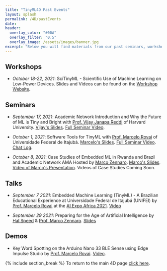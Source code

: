 ```yaml
---
title: "TinyML4D Past Events"
layout: splash
permalink: /4D/pastEvents
date: 
header:
  overlay_color: "#00A"
  overlay_filter: "0.5"
  overlay_image: /assets/images/banner.jpg
excerpt: "Below you will find materials from our past seminars, workshops, and other events."
---
```


## Workshops

+ *October 18-22, 2021*: SciTinyML - Scientific Use of Machine Learning on Low-Power Devices. Slides and Videos can be found on the [Workshop Website](/SciTinyML).

## Seminars

+ *September 17, 2021*: Academic Network Introduction and Why the Future of ML is Tiny and Bright with [Prof. Vijay Janapa Reddi](https://scholar.harvard.edu/vijay-janapa-reddi/home) of Harvard University. [Vijay's Slides](/assets/slides/4D/seminars/21.09.17_Vijay_Janapa_Reddi.pdf). [Full Seminar Video](https://youtu.be/LeW9lsyNqgY).

+ *October 1, 2021*: Software Tools for TinyML with [Prof. Marcelo Rovai](https://github.com/Mjrovai) of Universidade Federal de Itajubá. [Marcelo's Slides](/assets/slides/4D/seminars/21.10.01_Marcelo_Rovai.pdf). [Full Seminar Video](https://youtu.be/aV_e1wFjK8s). [Chat Log](/4D/AcademicNetwork/21-10-01-SeminarChatLog).

+ *October 8, 2021*: Case Studies of Embedded ML in Rwanda and Brazil and Academic Network AMA Hosted by [Marco Zennaro](http://users.ictp.it/~mzennaro/). [Marco's Slides](/assets/slides/4D/seminars/21.10.08_Marco_Zennaro.pdf). [Video of Marco's Presentation](https://youtu.be/9k5BXcZBZGc). Videos of Case Studies Coming Soon.

## Talks

+ *September 7 2021*: Embedded Machine Learning (TinyML) - A Brazilian Educational Experience at Universidade Federal de Itajubá (UNIFEI) by [Prof. Marcelo Rovai](https://www.linkedin.com/in/marcelo-jose-rovai-brazil-chile) at the [AI Expo Africa 2021](https://aiexpoafrica.com/). [Video](https://www.youtube.com/watch?v=shLvVFl9nHY)

+ *September 29 2021*: Preparing for the Age of Artificial Intelligence by [Hal Speed](https://www.linkedin.com/in/halspeed/) & [Prof. Marco Zennaro](http://users.ictp.it/~mzennaro/). [Slides](https://ai4k12.org/wp-content/uploads/2021/09/K-12-mEducation-Alliance-Symposium-2021.09.29.pdf)

## Demos

+ Key Word Spotting on the Arduino Nano 33 BLE Sense using Edge Impulse Studio by [Prof. Marcelo Rovai](https://github.com/Mjrovai). [Video](https://www.youtube.com/watch?v=pW4pAqB1Rg8).

{% include section_break %}
To return to the main 4D page [click here](/4D).